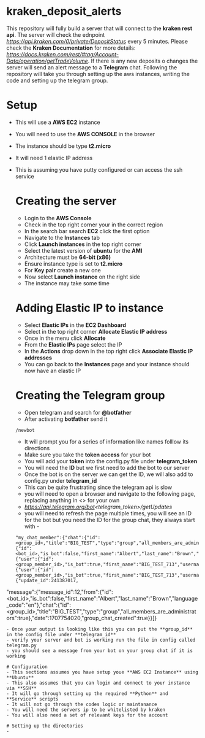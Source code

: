 # kraken_deposit_alerts
This repository will fully build a server that will connect to the **kraken rest api**. The server will check the ednpoint *https://api.kraken.com/0/private/DepositStatus* every 5 minutes. Please check the **Kraken Documentation** for more details: *https://docs.kraken.com/rest/#tag/Account-Data/operation/getTradeVolume*. If there is any new deposits o changes the server will send an alert message to a **Telegram** chat. Following the repository will take you through setting up the aws instances, writing the code and setting up the telegram group.

# Setup
- This will use a **AWS EC2** instance
- You will need to use the **AWS CONSOLE** in the browser
- The instance should be type **t2.micro**
- It will need 1 elastic IP address
- This is assuming you have putty configured or can access the ssh service
  
  # Creating the server
  - Login to the **AWS Console**
  - Check in the top right corner your in the correct region
  - In the search bar search **EC2** click the first option
  - Navigate to the **Instances** tab
  - Click **Launch instances** in the top right corner
  - Select the latest version of **ubuntu** for the **AMI**
  - Architecture must be **64-bit (x86)**
  - Ensure instance type is set to **t2.micro**
  - For **Key pair** create a new one
  - Now select **Launch instance** on the right side
  - The instance may take some time
  
  # Adding Elastic IP to instance
  - Select **Elastic IPs** in the **EC2 Dashboard**
  - Select in the top right corner **Allocate Elastic IP address**
  - Once in the menu click **Allocate**
  - From the **Elastic IPs** page select the IP
  - In the **Actions** drop down in the top right click **Associate Elastic IP addresses**
  - You can go back to the **Instances** page and your instance should now have an elastic IP

  # Creating the Telegram group
  - Open telegram and search for **@botfather**
  - After activating **botfather** send it
  ```
  /newbot
  ```
  - It will prompt you for a series of information like names folllow its directions
  - Make sure you take the **token access** for your bot
  - You will add your **token** into the config.py file under **telegram_token**
  - You will need the **ID** but we first need to add the bot to our server
  - Once the bot is on the server we can get the ID, we will also add to config.py under **telegram_id**
  - This can be quite frustrating since the telegram api is slow
  - you will need to open a browser and navigate to the following page, replacing anything in <> for your own
  - *https://api.telegram.org/bot<telegram_token>/getUpdates*
  - you will need to refresh the page multiple times, you will see an ID for the bot but you need the ID for the group chat, they always start with -
  ```
  "my_chat_member":{"chat":{"id":<group_id>,"title":"BIG_TEST","type":"group","all_members_are_administrators":true},"from":{"id":<bot_id>,"is_bot":false,"first_name":"Albert","last_name":"Brown","language_code":"en"},"date":1707754020,"old_chat_member":{"user":{"id":<group_member_id>,"is_bot":true,"first_name":"BIG_TEST_713","username":"BIG_TEST_713_bot"},"status":"left"},"new_chat_member":{"user":{"id":<group_member_id>,"is_bot":true,"first_name":"BIG_TEST_713","username":"BIG_TEST_713_bot"},"status":"member"}}},{"update_id":241387017,
"message":{"message_id":12,"from":{"id":<bot_id>,"is_bot":false,"first_name":"Albert","last_name":"Brown","language_code":"en"},"chat":{"id":<group_id>,"title":"BIG_TEST","type":"group","all_members_are_administrators":true},"date":1707754020,"group_chat_created":true}}]}
  ```
- Once your output is looking like this you can put the **group_id** in the config file under **telegram_id**
- verify your server and bot is working run the file in config called telegram.py
- you should see a message from your bot on your group chat if it is working

# Configuration
- This sections assumes you have setup youe **AWS EC2 Instance** using **Ubuntu**
- This also assumes that you can login and connect to your instance via **SSH**
- It will go through setting up the required **Python** and **Service** scripts
- It will not go through the codes logic or maintanance
- You will need the servers ip to be whitelisted by kraken
- You will also need a set of relevant keys for the account

  # Setting up the directories
  - 

